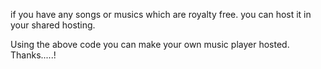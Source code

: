 if you have any songs or musics which are royalty free. you can host it in your shared hosting.

Using the above code you can make your own music player hosted.
Thanks.....!
